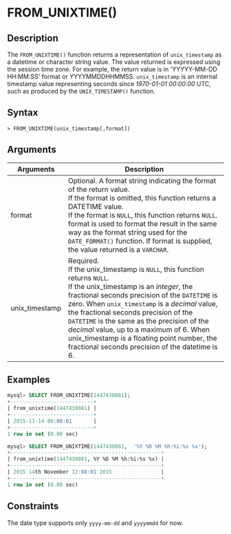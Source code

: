 # **FROM_UNIXTIME()**

## **Description**

The ``FROM_UNIXTIME()`` function returns a representation of ``unix_timestamp`` as a datetime or character string value. The value returned is expressed using the session time zone. For example, the return value is in 'YYYYY-MM-DD HH:MM:SS' format or YYYYMMDDHHMMSS. ``unix_timestamp`` is an internal timestamp value representing seconds since *1970-01-01 00:00:00* UTC, such as produced by the ``UNIX_TIMESTAMP()`` function.

## **Syntax**

```
> FROM_UNIXTIME(unix_timestamp[,format])
```

## **Arguments**

|  Arguments   | Description  |
|  ----  | ----  |
| format  | Optional.  A format string indicating the format of the return value.<br> If the format is omitted, this function returns a DATETIME value. <br>If the format is ``NULL``, this function returns ``NULL``.<br>format is used to format the result in the same way as the format string used for the `DATE_FORMAT()` function. If format is supplied, the value returned is a `VARCHAR`.|
|unix_timestamp|Required. <br>If the unix_timestamp is ``NULL``, this function returns ``NULL``. <br>If the unix_timestamp is an *integer*, the fractional seconds precision of the ``DATETIME`` is zero. When ``unix_timestamp`` is a *decimal* value, the fractional seconds precision of the ``DATETIME`` is the same as the precision of the *decimal* value, up to a maximum of 6. When unix_timestamp is a floating point number, the fractional seconds precision of the datetime is 6. |

## **Examples**

```sql
mysql> SELECT FROM_UNIXTIME(1447430881);
+---------------------------+
| from_unixtime(1447430881) |
+---------------------------+
| 2015-11-14 00:08:01       |
+---------------------------+
1 row in set (0.00 sec)

mysql> SELECT FROM_UNIXTIME(1447430881,  '%Y %D %M %h:%i:%s %x');
+-------------------------------------------------+
| from_unixtime(1447430881, %Y %D %M %h:%i:%s %x) |
+-------------------------------------------------+
| 2015 14th November 12:08:01 2015                |
+-------------------------------------------------+
1 row in set (0.00 sec)
```

## **Constraints**

The date type supports only `yyyy-mm-dd` and `yyyymmdd` for now.
